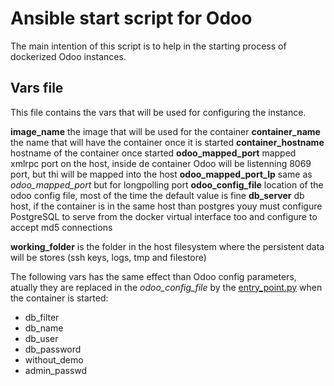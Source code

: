 # Ansible start script for Odoo

The main intention of this script is to help in the starting process of dockerized Odoo instances.

## Vars file

This file contains the vars that will be used for configuring the instance.

**image_name** the image that will be used for the container
**container_name** the name that will have the container once it is started
**container_hostname** hostname of the container once started
**odoo_mapped_port** mapped xmlrpc port on the host, inside de container Odoo will be listenning 8069 port, but thi will be mapped into the host
**odoo_mapped_port_lp** same as *odoo_mapped_port* but for longpolling port
**odoo_config_file** location of the odoo config file, most of the time the default value is fine
**db_server** db host, if the container is in the same host than postgres youy must configure PostgreSQL to serve from the docker virtual interface too and configure to accept md5 connections

**working_folder** is the folder in the host filesystem where the persistent data will be stores (ssh keys, logs, tmp and filestore)

The following vars has the same effect than Odoo config parameters, atually they are replaced in the *odoo_config_file* by the [entry_point.py](https://github.com/Vauxoo/docker_entrypoint/blob/master/entry_point.py) when the container is started:
- db_filter
- db_name
- db_user
- db_password
- without_demo
- admin_passwd
